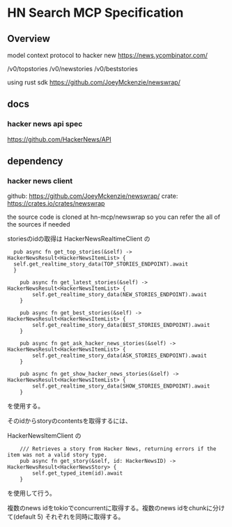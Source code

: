 # HN Search MCP Specification

## Overview

model context protocol to hacker new https://news.ycombinator.com/

/v0/topstories
/v0/newstories
/v0/beststories

using rust sdk https://github.com/JoeyMckenzie/newswrap/

## docs

### hacker news api spec

https://github.com/HackerNews/API

## dependency

### hacker news client

github: https://github.com/JoeyMckenzie/newswrap/
crate: https://crates.io/crates/newswrap

the source code is cloned at hn-mcp/newswrap so you can refer the all of the sources if needed

storiesのidの取得は
HackerNewsRealtimeClient の

```
  pub async fn get_top_stories(&self) -> HackerNewsResult<HackerNewsItemList> {
  self.get_realtime_story_data(TOP_STORIES_ENDPOINT).await
  }

    pub async fn get_latest_stories(&self) -> HackerNewsResult<HackerNewsItemList> {
        self.get_realtime_story_data(NEW_STORIES_ENDPOINT).await
    }

    pub async fn get_best_stories(&self) -> HackerNewsResult<HackerNewsItemList> {
        self.get_realtime_story_data(BEST_STORIES_ENDPOINT).await
    }

    pub async fn get_ask_hacker_news_stories(&self) -> HackerNewsResult<HackerNewsItemList> {
        self.get_realtime_story_data(ASK_STORIES_ENDPOINT).await
    }

    pub async fn get_show_hacker_news_stories(&self) -> HackerNewsResult<HackerNewsItemList> {
        self.get_realtime_story_data(SHOW_STORIES_ENDPOINT).await
    }

```

を使用する。

そのidからstoryのcontentsを取得するには、

HackerNewsItemClient の

```
    /// Retrieves a story from Hacker News, returning errors if the item was not a valid story type.
    pub async fn get_story(&self, id: HackerNewsID) -> HackerNewsResult<HackerNewsStory> {
        self.get_typed_item(id).await
    }
```

を使用して行う。

複数のnews idをtokioでconcurrentに取得する。複数のnews idをchunkに分けて(default 5) それぞれを同時に取得する。
